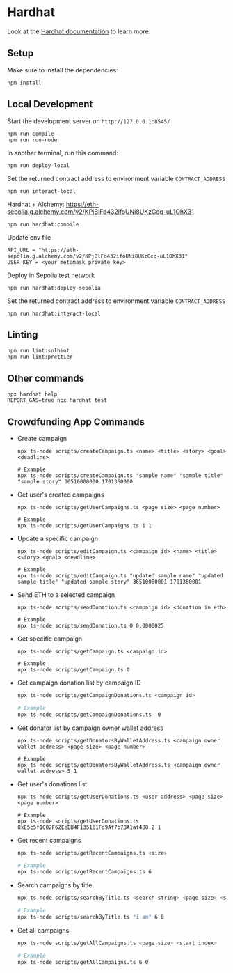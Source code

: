 # Hardhat

Look at the [Hardhat documentation](https://hardhat.org/hardhat-runner/docs/getting-started) to learn more.

## Setup

Make sure to install the dependencies:

```
npm install
```

## Local Development

Start the development server on `http://127.0.0.1:8545/`

```
npm run compile
npm run run-node
```

In another terminal, run this command:

```
npm run deploy-local
```

Set the returned contract address to environment variable `CONTRACT_ADDRESS`

```
npm run interact-local
```

Hardhat + Alchemy: https://eth-sepolia.g.alchemy.com/v2/KPjBlFd432ifoUNi8UKzGcq-uL1OhX31

```
npm run hardhat:compile
```

Update env file

```
API_URL = "https://eth-sepolia.g.alchemy.com/v2/KPjBlFd432ifoUNi8UKzGcq-uL1OhX31"
USER_KEY = <your metamask private key>
```

Deploy in Sepolia test network

```
npm run hardhat:deploy-sepolia
```

Set the returned contract address to environment variable `CONTRACT_ADDRESS`

```
npm run hardhat:interact-local
```

## Linting

```
npm run lint:solhint
npm run lint:prettier
```

## Other commands

```
npx hardhat help
REPORT_GAS=true npx hardhat test
```

## Crowdfunding App Commands

- Create campaign

  ```
  npx ts-node scripts/createCampaign.ts <name> <title> <story> <goal> <deadline>

  # Example
  npx ts-node scripts/createCampaign.ts "sample name" "sample title" "sample story" 36510000000 1701360000
  ```

- Get user's created campaigns

  ```
  npx ts-node scripts/getUserCampaigns.ts <page size> <page number>

  # Example
  npx ts-node scripts/getUserCampaigns.ts 1 1
  ```

- Update a specific campaign

  ```
  npx ts-node scripts/editCampaign.ts <campaign id> <name> <title> <story> <goal> <deadline>

  # Example
  npx ts-node scripts/editCampaign.ts "updated sample name" "updated sample title" "updated sample story" 36510000001 1701360001
  ```

- Send ETH to a selected campaign

  ```
  npx ts-node scripts/sendDonation.ts <campaign id> <donation in eth>

  # Example
  npx ts-node scripts/sendDonation.ts 0 0.0000025
  ```

- Get specific campaign

  ```
  npx ts-node scripts/getCampaign.ts <campaign id>

  # Example
  npx ts-node scripts/getCampaign.ts 0
  ```

- Get campaign donation list by campaign ID

  ```bash
  npx ts-node scripts/getCampaignDonations.ts <campaign id>

  # Example
  npx ts-node scripts/getCampaignDonations.ts  0
  ```

- Get donator list by campaign owner wallet address

  ```
  npx ts-node scripts/getDonatorsByWalletAddress.ts <campaign owner wallet address> <page size> <page number>

  # Example
  npx ts-node scripts/getDonatorsByWalletAddress.ts <campaign owner wallet address> 5 1
  ```

- Get user's donations list

  ```
  npx ts-node scripts/getUserDonations.ts <user address> <page size> <page number>

  # Example
  npx ts-node scripts/getUserDonations.ts 0xE5c5f1C02F62EeEB4F135161Fd9Af7b7BA1af4B8 2 1
  ```

- Get recent campaigns

  ```bash
  npx ts-node scripts/getRecentCampaigns.ts <size>

  # Example
  npx ts-node scripts/getRecentCampaigns.ts 6
  ```

- Search campaigns by title

  ```bash
  npx ts-node scripts/searchByTitle.ts <search string> <page size> <start index>

  # Example
  npx ts-node scripts/searchByTitle.ts "i am" 6 0
  ```

- Get all campaigns

  ```bash
  npx ts-node scripts/getAllCampaigns.ts <page size> <start index>

  # Example
  npx ts-node scripts/getAllCampaigns.ts 6 0
  ```
